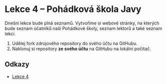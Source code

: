 # Lekce 4 – Pohádková škola Javy

Dnešní lekce bude plná seznamů. Vytvoříme si webové stránky, na kterých bude seznam účatníků naší Pohádkové školy, seznam lektorů a také seznam lekcí. 

1. Udělej fork zdrojového repository do svého účtu na GitHubu.
1. Naklonuj si repository **ze svého účtu** na GitHubu na lokální počítač.

## Odkazy
* [Lekce 4](https://java.czechitas.cz/2023-podzim/java-2/lekce-4.html)
